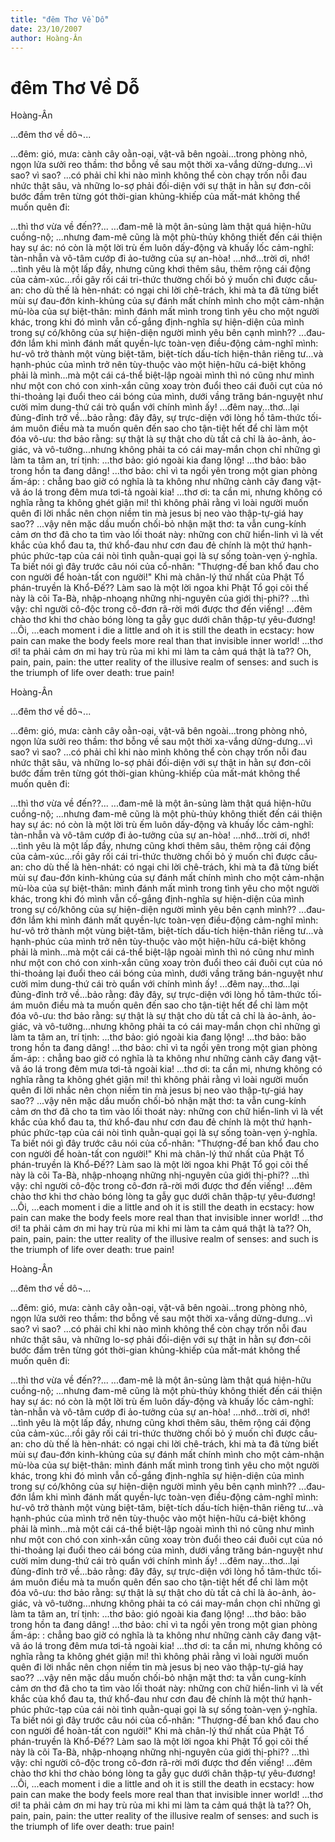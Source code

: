 ```yaml
---
title: "đêm Thơ Về Dỗ"
date: 23/10/2007
author: Hoàng-Ân
---
```


# đêm Thơ Về Dỗ

Hoàng-Ân

...đêm thơ về dô¬...

...đêm: gió, mưa: cành cây oằn-oại, vật-vã bên ngoài...trong phòng nhỏ, ngọn lửa sưởi reo thầm: thơ bỗng về sau một thời xa-vắng dửng-dưng...vì sao? vì sao? ...có phải chỉ khi nào mình không thể còn chạy trốn nỗi đau nhức thật sâu, và những lo-sợ phải đối-diện với sự thật in hằn sự đơn-côi bước đầm trên từng gót thời-gian khủng-khiếp của mất-mát không thể muốn quên đi:

...thì thơ vừa về đến??...
...đam-mê là một ân-sủng làm thật quá hiện-hữu cuồng-nộ;
...nhưng đam-mê cũng là một phù-thủy không thiết đến cái thiện hay sự ác: nó còn là một lời trù ếm luôn dấy-động và khuấy lốc cảm-nghĩ: tàn-nhẫn và vô-tâm cướp đi ảo-tưởng của sự an-hòa!
...nhớ...trời ơi, nhớ!
...tình yêu là một lấp đầy, nhưng cũng khơi thêm sâu, thêm rộng cái động của cảm-xúc...rồi gây rối cái tri-thức thường chối bỏ ý muốn chỉ được cầu-an: cho dù thế là hèn-nhát: có ngại chi lời chê-trách, khi mà ta đã từng biết mùi sự đau-đớn kinh-khủng của sự đánh mất chính mình cho một cảm-nhận mù-lòa của sự biệt-thân: mình đánh mất mình trong tình yêu cho một người khác, trong khi đó mình vẫn cố-gắng định-nghĩa sự hiện-diện của mình trong sự có/không của sự hiện-diện người mình yêu bên cạnh mình??
...đau-đớn lắm khi mình đánh mất quyền-lực toàn-vẹn điều-động cảm-nghĩ mình:  hư-vô trở thành một vùng biệt-tăm, biệt-tích dấu-tích hiện-thân riêng tư...và hạnh-phúc của mình trở nên tùy-thuộc vào một hiện-hữu cá-biệt không phải là mình...mà một cái cá-thể biệt-lập ngoài mình thì nó cũng như mình như một con chó con xinh-xắn cũng xoay tròn đuổi theo cái đuôi cụt của nó thi-thoảng lại đuổi theo cái bóng của mình, dưới vầng trăng bán-nguyệt như cười mỉm dung-thứ cái trò quẩn với chính mình ấy!
...đêm nay...thơ...lại đủng-đỉnh trở về...bảo rằng: đây đây, sự trực-diện với lòng hồ tâm-thức tối-ám muôn điều mà ta muốn quên đến sao cho tận-tiệt hết để chỉ làm một đóa vô-ưu: thơ bảo rằng: sự thật là sự thật cho dù tất cả chỉ là ảo-ảnh, ảo-giác, và vô-tưởng...nhưng không phải ta có cái may-mắn chọn chỉ những gì làm ta tâm an, trí tịnh:
...thơ bảo: gió ngoài kia đang lộng!
...thơ bảo: bão trong hồn ta đang dâng!
...thơ bảo: chỉ vì ta ngồi yên trong một gian phòng ấm-áp:
: chẳng bao giờ có nghĩa là ta không như những cành cây đang vật-vã áo lá trong đêm mưa tơi-tả ngoài kia!
...thơ ơi: ta cần mi,
nhưng không có nghĩa rằng ta không ghét giận mi!
thì không phải rằng vì loài người muốn quên đi lời nhắc nên chọn niềm tin mà jesus bị neo vào thập-tự-giá hay sao??
...vậy nên mặc dầu muốn chối-bỏ nhận mặt thơ: ta vẫn cung-kính cảm ơn thơ đã cho ta tìm vào lối thoát này: những con chữ hiển-linh vì là vết khắc của khổ đau ta, thứ khổ-đau như cơn đau đẻ chính là một thứ hạnh-phúc phức-tạp của cái nòi tình quằn-quại gọi là sự sống toàn-vẹn ý-nghĩa.  Ta biết nói gì đây trước câu nói của cổ-nhân: "Thượng-đế ban khổ đau cho con người để hoàn-tất con người!"  Khi mà chân-lý thứ nhất của Phật Tổ phán-truyền là Khổ-Đế??  Làm sao là một lời ngoa khi Phật Tổ gọi cõi thế này là cõi Ta-Bà, nhập-nhoạng những nhị-nguyên của giới thị-phi??
...thì vậy: chỉ người cô-độc trong cô-đơn rã-rời mới được thơ đến viếng!
...đêm chào thơ khi thơ chào bóng lòng ta gẫy gục dưới chân thập-tự yêu-đương!
...Ôi,
...each moment i die a little and oh it is still the death in ecstacy: how pain can make the body feels more real than that invisible inner world!
...thơ ơi! ta phải cảm ơn mi hay trù rủa mi khi mi làm ta cảm quá thật là ta??  Oh, pain, pain, pain: the utter reality of the illusive realm of senses: and such is the triumph of life over death: true pain!

Hoàng-Ân

...đêm thơ về dô¬...

...đêm: gió, mưa: cành cây oằn-oại, vật-vã bên ngoài...trong phòng nhỏ, ngọn lửa sưởi reo thầm: thơ bỗng về sau một thời xa-vắng dửng-dưng...vì sao? vì sao? ...có phải chỉ khi nào mình không thể còn chạy trốn nỗi đau nhức thật sâu, và những lo-sợ phải đối-diện với sự thật in hằn sự đơn-côi bước đầm trên từng gót thời-gian khủng-khiếp của mất-mát không thể muốn quên đi:

...thì thơ vừa về đến??...
...đam-mê là một ân-sủng làm thật quá hiện-hữu cuồng-nộ;
...nhưng đam-mê cũng là một phù-thủy không thiết đến cái thiện hay sự ác: nó còn là một lời trù ếm luôn dấy-động và khuấy lốc cảm-nghĩ: tàn-nhẫn và vô-tâm cướp đi ảo-tưởng của sự an-hòa!
...nhớ...trời ơi, nhớ!
...tình yêu là một lấp đầy, nhưng cũng khơi thêm sâu, thêm rộng cái động của cảm-xúc...rồi gây rối cái tri-thức thường chối bỏ ý muốn chỉ được cầu-an: cho dù thế là hèn-nhát: có ngại chi lời chê-trách, khi mà ta đã từng biết mùi sự đau-đớn kinh-khủng của sự đánh mất chính mình cho một cảm-nhận mù-lòa của sự biệt-thân: mình đánh mất mình trong tình yêu cho một người khác, trong khi đó mình vẫn cố-gắng định-nghĩa sự hiện-diện của mình trong sự có/không của sự hiện-diện người mình yêu bên cạnh mình??
...đau-đớn lắm khi mình đánh mất quyền-lực toàn-vẹn điều-động cảm-nghĩ mình:  hư-vô trở thành một vùng biệt-tăm, biệt-tích dấu-tích hiện-thân riêng tư...và hạnh-phúc của mình trở nên tùy-thuộc vào một hiện-hữu cá-biệt không phải là mình...mà một cái cá-thể biệt-lập ngoài mình thì nó cũng như mình như một con chó con xinh-xắn cũng xoay tròn đuổi theo cái đuôi cụt của nó thi-thoảng lại đuổi theo cái bóng của mình, dưới vầng trăng bán-nguyệt như cười mỉm dung-thứ cái trò quẩn với chính mình ấy!
...đêm nay...thơ...lại đủng-đỉnh trở về...bảo rằng: đây đây, sự trực-diện với lòng hồ tâm-thức tối-ám muôn điều mà ta muốn quên đến sao cho tận-tiệt hết để chỉ làm một đóa vô-ưu: thơ bảo rằng: sự thật là sự thật cho dù tất cả chỉ là ảo-ảnh, ảo-giác, và vô-tưởng...nhưng không phải ta có cái may-mắn chọn chỉ những gì làm ta tâm an, trí tịnh:
...thơ bảo: gió ngoài kia đang lộng!
...thơ bảo: bão trong hồn ta đang dâng!
...thơ bảo: chỉ vì ta ngồi yên trong một gian phòng ấm-áp:
: chẳng bao giờ có nghĩa là ta không như những cành cây đang vật-vã áo lá trong đêm mưa tơi-tả ngoài kia!
...thơ ơi: ta cần mi,
nhưng không có nghĩa rằng ta không ghét giận mi!
thì không phải rằng vì loài người muốn quên đi lời nhắc nên chọn niềm tin mà jesus bị neo vào thập-tự-giá hay sao??
...vậy nên mặc dầu muốn chối-bỏ nhận mặt thơ: ta vẫn cung-kính cảm ơn thơ đã cho ta tìm vào lối thoát này: những con chữ hiển-linh vì là vết khắc của khổ đau ta, thứ khổ-đau như cơn đau đẻ chính là một thứ hạnh-phúc phức-tạp của cái nòi tình quằn-quại gọi là sự sống toàn-vẹn ý-nghĩa.  Ta biết nói gì đây trước câu nói của cổ-nhân: "Thượng-đế ban khổ đau cho con người để hoàn-tất con người!"  Khi mà chân-lý thứ nhất của Phật Tổ phán-truyền là Khổ-Đế??  Làm sao là một lời ngoa khi Phật Tổ gọi cõi thế này là cõi Ta-Bà, nhập-nhoạng những nhị-nguyên của giới thị-phi??
...thì vậy: chỉ người cô-độc trong cô-đơn rã-rời mới được thơ đến viếng!
...đêm chào thơ khi thơ chào bóng lòng ta gẫy gục dưới chân thập-tự yêu-đương!
...Ôi,
...each moment i die a little and oh it is still the death in ecstacy: how pain can make the body feels more real than that invisible inner world!
...thơ ơi! ta phải cảm ơn mi hay trù rủa mi khi mi làm ta cảm quá thật là ta??  Oh, pain, pain, pain: the utter reality of the illusive realm of senses: and such is the triumph of life over death: true pain!

Hoàng-Ân

...đêm thơ về dô¬...

...đêm: gió, mưa: cành cây oằn-oại, vật-vã bên ngoài...trong phòng nhỏ, ngọn lửa sưởi reo thầm: thơ bỗng về sau một thời xa-vắng dửng-dưng...vì sao? vì sao? ...có phải chỉ khi nào mình không thể còn chạy trốn nỗi đau nhức thật sâu, và những lo-sợ phải đối-diện với sự thật in hằn sự đơn-côi bước đầm trên từng gót thời-gian khủng-khiếp của mất-mát không thể muốn quên đi:

...thì thơ vừa về đến??...
...đam-mê là một ân-sủng làm thật quá hiện-hữu cuồng-nộ;
...nhưng đam-mê cũng là một phù-thủy không thiết đến cái thiện hay sự ác: nó còn là một lời trù ếm luôn dấy-động và khuấy lốc cảm-nghĩ: tàn-nhẫn và vô-tâm cướp đi ảo-tưởng của sự an-hòa!
...nhớ...trời ơi, nhớ!
...tình yêu là một lấp đầy, nhưng cũng khơi thêm sâu, thêm rộng cái động của cảm-xúc...rồi gây rối cái tri-thức thường chối bỏ ý muốn chỉ được cầu-an: cho dù thế là hèn-nhát: có ngại chi lời chê-trách, khi mà ta đã từng biết mùi sự đau-đớn kinh-khủng của sự đánh mất chính mình cho một cảm-nhận mù-lòa của sự biệt-thân: mình đánh mất mình trong tình yêu cho một người khác, trong khi đó mình vẫn cố-gắng định-nghĩa sự hiện-diện của mình trong sự có/không của sự hiện-diện người mình yêu bên cạnh mình??
...đau-đớn lắm khi mình đánh mất quyền-lực toàn-vẹn điều-động cảm-nghĩ mình:  hư-vô trở thành một vùng biệt-tăm, biệt-tích dấu-tích hiện-thân riêng tư...và hạnh-phúc của mình trở nên tùy-thuộc vào một hiện-hữu cá-biệt không phải là mình...mà một cái cá-thể biệt-lập ngoài mình thì nó cũng như mình như một con chó con xinh-xắn cũng xoay tròn đuổi theo cái đuôi cụt của nó thi-thoảng lại đuổi theo cái bóng của mình, dưới vầng trăng bán-nguyệt như cười mỉm dung-thứ cái trò quẩn với chính mình ấy!
...đêm nay...thơ...lại đủng-đỉnh trở về...bảo rằng: đây đây, sự trực-diện với lòng hồ tâm-thức tối-ám muôn điều mà ta muốn quên đến sao cho tận-tiệt hết để chỉ làm một đóa vô-ưu: thơ bảo rằng: sự thật là sự thật cho dù tất cả chỉ là ảo-ảnh, ảo-giác, và vô-tưởng...nhưng không phải ta có cái may-mắn chọn chỉ những gì làm ta tâm an, trí tịnh:
...thơ bảo: gió ngoài kia đang lộng!
...thơ bảo: bão trong hồn ta đang dâng!
...thơ bảo: chỉ vì ta ngồi yên trong một gian phòng ấm-áp:
: chẳng bao giờ có nghĩa là ta không như những cành cây đang vật-vã áo lá trong đêm mưa tơi-tả ngoài kia!
...thơ ơi: ta cần mi,
nhưng không có nghĩa rằng ta không ghét giận mi!
thì không phải rằng vì loài người muốn quên đi lời nhắc nên chọn niềm tin mà jesus bị neo vào thập-tự-giá hay sao??
...vậy nên mặc dầu muốn chối-bỏ nhận mặt thơ: ta vẫn cung-kính cảm ơn thơ đã cho ta tìm vào lối thoát này: những con chữ hiển-linh vì là vết khắc của khổ đau ta, thứ khổ-đau như cơn đau đẻ chính là một thứ hạnh-phúc phức-tạp của cái nòi tình quằn-quại gọi là sự sống toàn-vẹn ý-nghĩa.  Ta biết nói gì đây trước câu nói của cổ-nhân: "Thượng-đế ban khổ đau cho con người để hoàn-tất con người!"  Khi mà chân-lý thứ nhất của Phật Tổ phán-truyền là Khổ-Đế??  Làm sao là một lời ngoa khi Phật Tổ gọi cõi thế này là cõi Ta-Bà, nhập-nhoạng những nhị-nguyên của giới thị-phi??
...thì vậy: chỉ người cô-độc trong cô-đơn rã-rời mới được thơ đến viếng!
...đêm chào thơ khi thơ chào bóng lòng ta gẫy gục dưới chân thập-tự yêu-đương!
...Ôi,
...each moment i die a little and oh it is still the death in ecstacy: how pain can make the body feels more real than that invisible inner world!
...thơ ơi! ta phải cảm ơn mi hay trù rủa mi khi mi làm ta cảm quá thật là ta??  Oh, pain, pain, pain: the utter reality of the illusive realm of senses: and such is the triumph of life over death: true pain!
